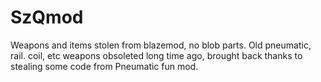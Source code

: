 # SzQmod
 Weapons and items stolen from blazemod, no blob parts. Old pneumatic, rail. coil, etc weapons obsoleted long time ago,  brought back thanks to stealing some code from Pneumatic fun mod.
